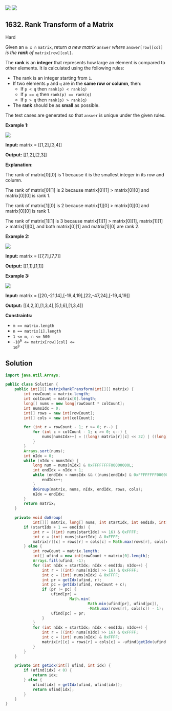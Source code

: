 [![](https://img.shields.io/github/stars/javadev/LeetCode-in-Java?label=Stars&style=flat-square)](https://github.com/javadev/LeetCode-in-Java)
[![](https://img.shields.io/github/forks/javadev/LeetCode-in-Java?label=Fork%20me%20on%20GitHub%20&style=flat-square)](https://github.com/javadev/LeetCode-in-Java/fork)

## 1632\. Rank Transform of a Matrix

Hard

Given an `m x n` `matrix`, return _a new matrix_ `answer` _where_ `answer[row][col]` _is the_ _**rank** of_ `matrix[row][col]`.

The **rank** is an **integer** that represents how large an element is compared to other elements. It is calculated using the following rules:

*   The rank is an integer starting from `1`.
*   If two elements `p` and `q` are in the **same row or column**, then:
    *   If `p < q` then `rank(p) < rank(q)`
    *   If `p == q` then `rank(p) == rank(q)`
    *   If `p > q` then `rank(p) > rank(q)`
*   The **rank** should be as **small** as possible.

The test cases are generated so that `answer` is unique under the given rules.

**Example 1:**

![](https://assets.leetcode.com/uploads/2020/10/18/rank1.jpg)

**Input:** matrix = \[\[1,2],[3,4]]

**Output:** [[1,2],[2,3]]

**Explanation:** 

The rank of matrix[0][0] is 1 because it is the smallest integer in its row and column. 

The rank of matrix[0][1] is 2 because matrix[0][1] > matrix[0][0] and matrix[0][0] is rank 1.

The rank of matrix[1][0] is 2 because matrix[1][0] > matrix[0][0] and matrix[0][0] is rank 1. 

The rank of matrix[1][1] is 3 because matrix[1][1] > matrix[0][1], matrix[1][1] > matrix[1][0], and both matrix[0][1] and matrix[1][0] are rank 2.

**Example 2:**

![](https://assets.leetcode.com/uploads/2020/10/18/rank2.jpg)

**Input:** matrix = \[\[7,7],[7,7]]

**Output:** [[1,1],[1,1]]

**Example 3:**

![](https://assets.leetcode.com/uploads/2020/10/18/rank3.jpg)

**Input:** matrix = \[\[20,-21,14],[-19,4,19],[22,-47,24],[-19,4,19]]

**Output:** [[4,2,3],[1,3,4],[5,1,6],[1,3,4]]

**Constraints:**

*   `m == matrix.length`
*   `n == matrix[i].length`
*   `1 <= m, n <= 500`
*   <code>-10<sup>9</sup> <= matrix[row][col] <= 10<sup>9</sup></code>

## Solution

```java
import java.util.Arrays;

public class Solution {
    public int[][] matrixRankTransform(int[][] matrix) {
        int rowCount = matrix.length;
        int colCount = matrix[0].length;
        long[] nums = new long[rowCount * colCount];
        int numsIdx = 0;
        int[] rows = new int[rowCount];
        int[] cols = new int[colCount];

        for (int r = rowCount - 1; r >= 0; r--) {
            for (int c = colCount - 1; c >= 0; c--) {
                nums[numsIdx++] = ((long) matrix[r][c] << 32) | ((long) r << 16) | c;
            }
        }
        Arrays.sort(nums);
        int nIdx = 0;
        while (nIdx < numsIdx) {
            long num = nums[nIdx] & 0xFFFFFFFF00000000L;
            int endIdx = nIdx + 1;
            while (endIdx < numsIdx && ((nums[endIdx] & 0xFFFFFFFF00000000L) == num)) {
                endIdx++;
            }
            doGroup(matrix, nums, nIdx, endIdx, rows, cols);
            nIdx = endIdx;
        }
        return matrix;
    }

    private void doGroup(
            int[][] matrix, long[] nums, int startIdx, int endIdx, int[] rows, int[] cols) {
        if (startIdx + 1 == endIdx) {
            int r = ((int) nums[startIdx] >> 16) & 0xFFFF;
            int c = (int) nums[startIdx] & 0xFFFF;
            matrix[r][c] = rows[r] = cols[c] = Math.max(rows[r], cols[c]) + 1;
        } else {
            int rowCount = matrix.length;
            int[] ufind = new int[rowCount + matrix[0].length];
            Arrays.fill(ufind, -1);
            for (int nIdx = startIdx; nIdx < endIdx; nIdx++) {
                int r = ((int) nums[nIdx] >> 16) & 0xFFFF;
                int c = (int) nums[nIdx] & 0xFFFF;
                int pr = getIdx(ufind, r);
                int pc = getIdx(ufind, rowCount + c);
                if (pr != pc) {
                    ufind[pr] =
                            Math.min(
                                    Math.min(ufind[pr], ufind[pc]),
                                    -Math.max(rows[r], cols[c]) - 1);
                    ufind[pc] = pr;
                }
            }
            for (int nIdx = startIdx; nIdx < endIdx; nIdx++) {
                int r = ((int) nums[nIdx] >> 16) & 0xFFFF;
                int c = (int) nums[nIdx] & 0xFFFF;
                matrix[r][c] = rows[r] = cols[c] = -ufind[getIdx(ufind, r)];
            }
        }
    }

    private int getIdx(int[] ufind, int idx) {
        if (ufind[idx] < 0) {
            return idx;
        } else {
            ufind[idx] = getIdx(ufind, ufind[idx]);
            return ufind[idx];
        }
    }
}
```